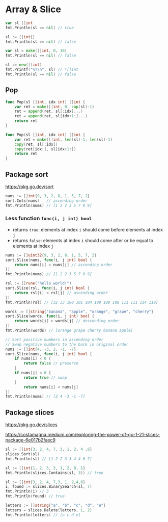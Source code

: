# Array & Slice

```go
var sl []int
fmt.Println(sl == nil) // true
```

```go
sl := []int{}
fmt.Println(sl == nil) // false
```

```go
var sl = make([]int, 0, 10)
fmt.Println(sl == nil) // false
```

```go
sl := new([]int)
fmt.Printf("%T\n", sl) // *[]int
fmt.Println(sl == nil) // false
```

## Pop

```go
func Pop(sl []int, idx int) []int {
    var ret = make([]int, 0, cap(sl)-1)
    ret = append(ret, sl[:idx]...)
    ret = append(ret, sl[idx+1:]...)
    return ret
}
```

```go
func Pop(sl []int, idx int) []int {
    var ret = make([]int, len(sl)-1, len(sl)-1)
    copy(ret, sl[:idx])
    copy(ret[idx:], sl[idx+1:])
    return ret
}
```

## Package sort

https://pkg.go.dev/sort

```go
nums := []int{9, 3, 2, 8, 1, 5, 7, 2}
sort.Ints(nums)   // ascending order
fmt.Println(nums) // [1 2 2 3 5 7 8 9]
```

### Less function `func(i, j int) bool`
* returns `true`: elements at index `i` should come before elements at index `j`
* returns `false`: elements at index `i` should come after or be equal to elements at index `j`

```go
nums := []uint32{9, 3, 2, 8, 1, 5, 7, 2}
sort.Slice(nums, func(i, j int) bool {
    return nums[i] < nums[j] // ascending order
})
fmt.Println(nums) // [1 2 2 3 5 7 8 9]
```

```go
rsl := []rune("hello world!")
sort.Slice(rsl, func(i, j int) bool {
    return rsl[i] < rsl[j] // ascending order
})
fmt.Println(rsl) // [32 33 100 101 104 108 108 108 111 111 114 119]
```

```go
words := []string{"banana", "apple", "orange", "grape", "cherry"}
sort.Slice(words, func(i, j int) bool {
    return words[i] > words[j] // descending order
})
fmt.Println(words) // [orange grape cherry banana apple]
```

```go
// Sort positive numbers in ascending order
// Swap negative numbers to the back in original order
nums := []int{4, -3, 2, -1, -7}
sort.Slice(nums, func(i, j int) bool {
    if nums[i] < 0 {
        return false // preserve
    }
    if nums[j] < 0 {
        return true // swap
    }
        return nums[i] < nums[j]
})
fmt.Println(nums) // [2 4 -3 -1 -7]
```

## Package slices

https://pkg.go.dev/slices

https://costamagna.medium.com/exploring-the-power-of-go-1-21-slices-package-6e017b2faec9

```go
sl := []int{3, 2, 4, 7, 3, 1, 2, 4 ,6}
slices.Sort(sl)
fmt.Println(sl) // [1 2 2 3 3 4 4 6 7]
```

```go
sl := []int{1, 2, 3, 3, 1, 2, 8, 1}
fmt.Println(slices.Contains(sl, 3)) // true
```

```go
sl := []int{3, 2, 4, 7,3, 1, 2,4,6}
i, found := slices.BinarySearch(sl, 7)
fmt.Println(i) // 3
fmt.Println(found) // true
```

```go
letters := []string{"a", "b", "c", "d", "e"}
letters = slices.Delete(letters, 1, 2)
fmt.Println(letters) // [a c d e]
```
